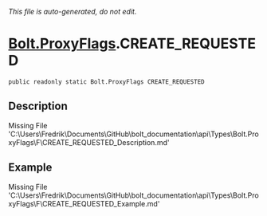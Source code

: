 *This file is auto-generated, do not edit.*

# [Bolt.ProxyFlags](Types/Bolt.ProxyFlags.md).CREATE_REQUESTED
`public readonly static Bolt.ProxyFlags CREATE_REQUESTED`
## Description
Missing File 'C:\Users\Fredrik\Documents\GitHub\bolt_documentation\api\Types\Bolt.ProxyFlags\F\CREATE_REQUESTED_Description.md'
## Example
Missing File 'C:\Users\Fredrik\Documents\GitHub\bolt_documentation\api\Types\Bolt.ProxyFlags\F\CREATE_REQUESTED_Example.md'
